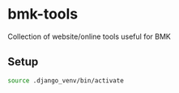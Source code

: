 # bmk-tools
Collection of website/online tools useful for BMK


## Setup

```bash
source .django_venv/bin/activate
```


